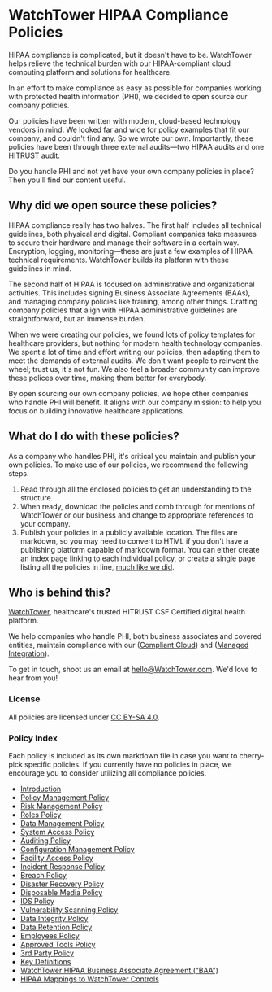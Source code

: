 # WatchTower HIPAA Compliance Policies

HIPAA compliance is complicated, but it doesn't have to be. WatchTower helps relieve the technical burden with our HIPAA-compliant cloud computing platform and solutions for healthcare.

In an effort to make compliance as easy as possible for companies working with protected health information (PHI), we decided to open source our company policies.

Our policies have been written with modern, cloud-based technology vendors in mind. We looked far and wide for policy examples that fit our company, and couldn't find any. So we wrote our own. Importantly, these policies have been through three external audits—two HIPAA audits and one HITRUST audit.

Do you handle PHI and not yet have your own company policies in place? Then you'll find our content useful.

## Why did we open source these policies?

HIPAA compliance really has two halves. The first half includes all technical guidelines, both physical and digital. Compliant companies take measures to secure their hardware and manage their software in a certain way. Encryption, logging, monitoring—these are just a few examples of HIPAA technical requirements. WatchTower builds its platform with these guidelines in mind.

The second half of HIPAA is focused on administrative and organizational activities. This includes signing Business Associate Agreements (BAAs), and managing company policies like training, among other things. Crafting company policies that align with HIPAA administrative guidelines are straightforward, but an immense burden.

When we were creating our policies, we found lots of policy templates for healthcare providers, but nothing for modern health technology companies. We spent a lot of time and effort writing our policies, then adapting them to meet the demands of external audits. We don't want people to reinvent the wheel; trust us, it's not fun. We also feel a broader community can improve these polices over time, making them better for everybody.

By open sourcing our own company policies, we hope other companies who handle PHI will benefit. It aligns with our company mission: to help you focus on building innovative healthcare applications.

## What do I do with these policies?

As a company who handles PHI, it's critical you maintain and publish your own policies. To make use of our policies, we recommend the following steps.

1. Read through all the enclosed policies to get an understanding to the structure.
2. When ready, download the policies and comb through for mentions of WatchTower or our business and change to appropriate references to your company.
3. Publish your policies in a publicly available location. The files are markdown, so you may need to convert to HTML if you don't have a publishing platform capable of markdown format. You can either create an index page linking to each individual policy, or create a single page listing all the policies in line, [much like we did](https://policy.WatchTower.com).

## Who is behind this?

[WatchTower](htts://WatchTower.com), healthcare's trusted HITRUST CSF Certified digital health platform.

We help companies who handle PHI, both business associates and covered entities, maintain compliance with our ([Compliant Cloud](https://WatchTower.com/compliant-cloud)) and ([Managed Integration](https://WatchTower.com)).

To get in touch, shoot us an email at [hello@WatchTower.com](mailto:hello@WatchTower.com). We'd love to hear from you!

### License

All policies are licensed under [CC BY-SA 4.0](http://creativecommons.org/licenses/by-sa/4.0/).

### Policy Index

Each policy is included as its own markdown file in case you want to cherry-pick specific policies. If you currently have no policies in place, we encourage you to consider utilizing all compliance policies.

* [Introduction](source/sections/01-introduction.md)
* [Policy Management Policy](source/sections/02-policy_management_policy.md)
* [Risk Management Policy](source/sections/03-risk_management_policy.md)
* [Roles Policy](source/sections/04-roles_policy.md)
* [Data Management Policy](source/sections/05-data_management_policy.md)
* [System Access Policy](source/sections/06-systems_access_policy.md)
* [Auditing Policy](source/sections/07-auditing_policy.md)
* [Configuration Management Policy](source/sections/08-configuration_management_policy.md)
* [Facility Access Policy](source/sections/09-facility_access_policy.md)
* [Incident Response Policy](source/sections/10-incident_response_policy.md)
* [Breach Policy](source/sections/11-breach_policy.md)
* [Disaster Recovery Policy](source/sections/12-disaster_recovery_policy.md)
* [Disposable Media Policy](source/sections/13-disposable_media_policy.md)
* [IDS Policy](source/sections/14-ids_policy.md)
* [Vulnerability Scanning Policy](source/sections/16-vulnerability_scanning_policy.md)
* [Data Integrity Policy](source/sections/17-data_integrity_policy.md)
* [Data Retention Policy](source/sections/18-data_retention_policy.md)
* [Employees Policy](source/sections/19-employees_policy.md)
* [Approved Tools Policy](source/sections/20-approved_tools_policy.md)
* [3rd Party Policy](source/sections/21-3rd_party_policy.md)
* [Key Definitions](source/sections/22-key_definitions.md)
* [WatchTower HIPAA Business Associate Agreement (“BAA”)](source/sections/23-WatchTower_hipaa_business_associate_agreement.md)
* [HIPAA Mappings to WatchTower Controls](source/sections/24-hipaa_mapping_to_WatchTower_controls.md)
